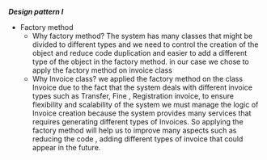 ***Design pattern I***
- Factory method
	- Why factory method?
			The system has many classes that might be divided to different types and we need to control the creation of the object and reduce code duplication and easier to add a different type of the object in the factory method. 
			in our case we chose to apply the factory method on invoice class
	- Why Invoice class?
			we applied the factory method on the class Invoice due to the fact that the system deals with different invoice types  such as Transfer, Fine , Registration invoice, to ensure flexibility and scalability of the system 
			we must manage the logic of Invoice creation because the system provides many services that requires generating different types of Invoices.
			So applying the factory method will help us to improve many aspects 
			such as reducing the code , adding different types of invoice that could appear in the future.
